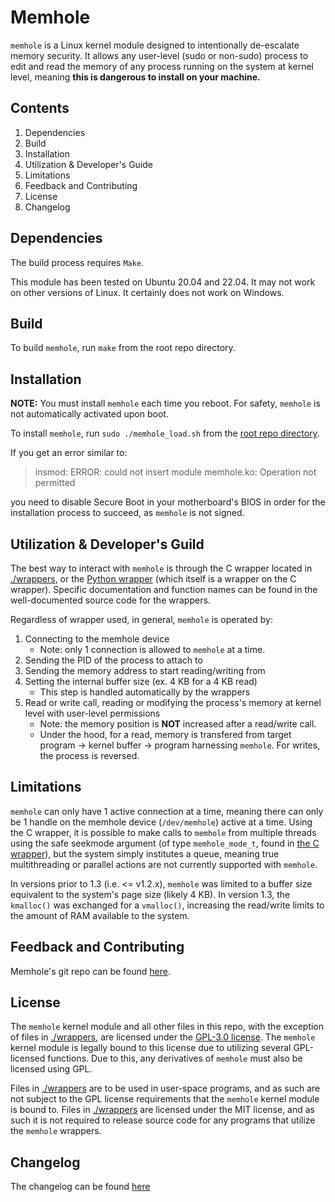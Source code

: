 # **Memhole**

`memhole` is a Linux kernel module designed to intentionally de-escalate memory security. It allows any user-level (sudo or non-sudo) process to edit and read the memory of any process running on the system at kernel level, meaning **this is dangerous to install on your machine.**

## Contents
1. Dependencies
1. Build
1. Installation
1. Utilization & Developer's Guide
1. Limitations
1. Feedback and Contributing
1. License
1. Changelog

## Dependencies
The build process requires `Make`.

This module has been tested on Ubuntu 20.04 and 22.04. It may not work on other versions of Linux. It certainly does not work on Windows.

## Build
To build `memhole`, run `make` from the root repo directory.

## Installation
**NOTE:** You must install `memhole` each time you reboot. For safety, `memhole` is not automatically activated upon boot.

To install `memhole`, run `sudo ./memhole_load.sh` from the [root repo directory](.). 

If you get an error similar to:
>insmod: ERROR: could not insert module memhole.ko: Operation not permitted

you need to disable Secure Boot in your motherboard's BIOS in order for the installation process to succeed, as `memhole` is not signed.

## Utilization & Developer's Guild
The best way to interact with `memhole` is through the C wrapper located in [./wrappers](./wrappers), or the [Python wrapper](https://github.com/Wayzware/memhole-python/tree/master/memhole) (which itself is a wrapper on the C wrapper). Specific documentation and function names can be found in the well-documented source code for the wrappers.

Regardless of wrapper used, in general, `memhole` is operated by:
1. Connecting to the memhole device
    * Note: only 1 connection is allowed to `memhole` at a time.
2. Sending the PID of the process to attach to
3. Sending the memory address to start reading/writing from
4. Setting the internal buffer size (ex. 4 KB for a 4 KB read)
    * This step is handled automatically by the wrappers
5. Read or write call, reading or modifying the process's memory at kernel level with user-level permissions
    * Note: the memory position is **NOT** increased after a read/write call.
    * Under the hood, for a read, memory is transfered from target program -> kernel buffer -> program harnessing `memhole`. For writes, the process is reversed.

## Limitations
`memhole` can only have 1 active connection at a time, meaning there can only be 1 handle on the memhole device (`/dev/memhole`) active at a time. Using the C wrapper, it is possible to make calls to `memhole` from multiple threads using the safe seekmode argument (of type `memhole_mode_t`, found in [the C wrapper](wrappers/C/memhole.h)), but the system simply institutes a queue, meaning true multithreading or parallel actions are not currently supported with `memhole`.

In versions prior to 1.3 (i.e. <= v1.2.x), `memhole` was limited to a buffer size equivalent to the system's page size (likely 4 KB). In version 1.3, the `kmalloc()` was exchanged for a `vmalloc()`, increasing the read/write limits to the amount of RAM available to the system.

## Feedback and Contributing
Memhole's git repo can be found [here](https://github.com/Wayzware/memhole).

## License
The `memhole` kernel module and all other files in this repo, with the exception of files in [./wrappers](./wrappers), are licensed under the [GPL-3.0 license](./LICENSE.md). The `memhole` kernel module is legally bound to this license due to utilizing several GPL-licensed functions. Due to this, any derivatives of `memhole` must also be licensed using GPL.

Files in [./wrappers](./wrappers) are to be used in user-space programs, and as such are not subject to the GPL license requirements that the `memhole` kernel module is bound to. Files in [./wrappers](./wrappers) are licensed under the MIT license, and as such it is not required to release source code for any programs that utilize the `memhole` wrappers.

## Changelog
The changelog can be found [here](./changelog.md)